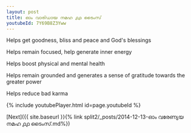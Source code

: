 ```yaml
---
layout: post
title: ഓം വാര്ഡായ നമഹ ൧൧ ടൈംസ്
youtubeId: 7Y69B8Z3Yww
---
```

 
 
Helps get goodness, bliss and peace and God's blessings
 
Helps remain focused, help generate inner energy 
 
Helps boost physical and mental health 
 
Helps remain grounded and generates a sense of gratitude towards the greater power 
 
Helps reduce bad karma
 
 
 
 


{% include youtubePlayer.html id=page.youtubeId %}
 
[Next]({{ site.baseurl }}{% link  split2/_posts/2014-12-13-ഓം വരേണ്യയ നമഹ ൧൧ ടൈംസ്.md%})
 
